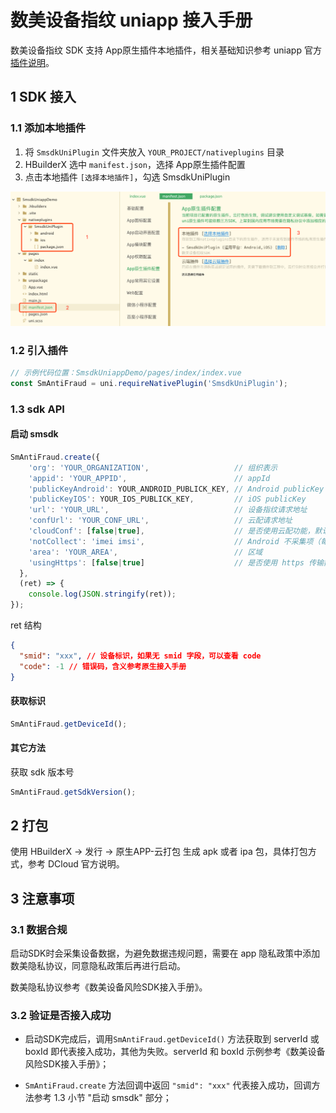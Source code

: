 # 数美设备指纹 uniapp 接入手册

数美设备指纹 SDK 支持 App原生插件本地插件，相关基础知识参考 uniapp 官方 [插件说明](https://nativesupport.dcloud.net.cn/NativePlugin/README)。

## 1 SDK 接入

### 1.1 添加本地插件

1. 将 `SmsdkUniPlugin` 文件夹放入 `YOUR_PROJECT/nativeplugins` 目录
2. HBuilderX 选中 `manifest.json`，选择 App原生插件配置
3. 点击本地插件 `[选择本地插件]`，勾选 SmsdkUniPlugin

![image-20220919154526570](./res/image-20220919154526570.png)

### 1.2 引入插件

```js
// 示例代码位置：SmsdkUniappDemo/pages/index/index.vue
const SmAntiFraud = uni.requireNativePlugin('SmsdkUniPlugin');
```

### 1.3 sdk API

####  启动 smsdk

```js
SmAntiFraud.create({
    'org': 'YOUR_ORGANIZATION',                   // 组织表示
    'appid': 'YOUR_APPID',                        // appId
    'publicKeyAndroid': YOUR_ANDROID_PUBLICK_KEY, // Android publicKey
    'publicKeyIOS': YOUR_IOS_PUBLICK_KEY,         // iOS publicKey
    'url': 'YOUR_URL',                            // 设备指纹请求地址
    'confUrl': 'YOUR_CONF_URL',                   // 云配请求地址
  	'cloudConf': [false|true],					  // 是否使用云配功能，默认使用
    'notCollect': 'imei imsi',                    // Android 不采集项（每项使用空格隔开）
    'area': 'YOUR_AREA',                          // 区域
    'usingHttps': [false|true]                    // 是否使用 https 传输数据
  },
  (ret) => {
    console.log(JSON.stringify(ret));
});
```

ret 结构

```json
{
  "smid": "xxx", // 设备标识，如果无 smid 字段，可以查看 code 
  "code": -1 // 错误码，含义参考原生接入手册
}
```

#### 获取标识

```js
SmAntiFraud.getDeviceId();
```

#### 其它方法

获取 sdk 版本号

```js
SmAntiFraud.getSdkVersion();
```

## 2 打包

使用 HBuilderX -> 发行 -> 原生APP-云打包 生成 apk 或者 ipa 包，具体打包方式，参考 DCloud 官方说明。

## 3 注意事项

### 3.1 数据合规

启动SDK时会采集设备数据，为避免数据违规问题，需要在 app 隐私政策中添加数美隐私协议，同意隐私政策后再进行启动。

数美隐私协议参考《数美设备风险SDK接入手册》。

### 3.2 验证是否接入成功

- 启动SDK完成后，调用`SmAntiFraud.getDeviceId()` 方法获取到 serverId 或 boxId 即代表接入成功，其他为失败。serverId 和 boxId 示例参考《数美设备风险SDK接入手册》；

- `SmAntiFraud.create` 方法回调中返回 `"smid": "xxx"` 代表接入成功，回调方法参考 1.3 小节 "启动 smsdk" 部分；
